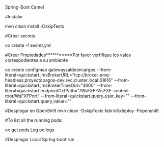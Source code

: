 Spring-Boot Camel 

#Instalar

mvn clean install -DskipTests

#Crear secrets

oc create -f secret.yml

#Crear Propiedades***********Por favor verfifique los valos correspodientes a su ambiente

oc create configmap gatewaysaldoencargos --from-literal=quickstart.jmsBrokerURL="tcp://broker-amq-headless.proyectopagos-dev.svc.cluster.local:61616" --from-literal=quickstart.jmsBrokerTimeOut="3000" --from-literal=quickstart.endpointCxfPath="/WsFXF-WsFXF-context-root/WsFXFPort" --from-literal=quickstart.query_user_key="" --from-literal=quickstart.query_value=""

#Desplegar en OpenShift
mvn clean -DskipTests fabric8:deploy -Popenshift

#To list all the running pods:

oc get pods
Log oc logs

#Desplegar Local
Spring-boot:run
